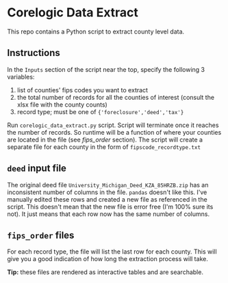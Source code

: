 # Corelogic Data Extract
This repo contains a Python script to extract county level data.

## Instructions
In the `Inputs` section of the script near the top, specify the following 3 variables:
1. list of counties' fips codes you want to extract
2. the total number of records for all the counties of interest (consult the xlsx file with the county counts)
3. record type; must be one of `{'foreclosure','deed','tax'}`

Run `corelogic_data_extract.py` script. Script will terminate once it reaches the number of records. So runtime will be a function of where  your counties are located in the file (see *fips_order* section). The script will create a separate file for each county in the form of `fipscode_recordtype.txt`

## `deed` input file
The original deed file `University_Michigan_Deed_KZA_85HRZB.zip` has an inconsistent number of columns in the file. `pandas` doesn't like this. I've manually edited these rows and created a new file as referenced in the script. This doesn't mean that the new file is error free (I'm 100% sure its not). It just means that each row now has the same number of columns.

## `fips_order` files
For each record type, the file will list the last row for each county. This will give you a good indication of how long the extraction process will take.

**Tip:** these files are rendered as interactive tables and are searchable.

